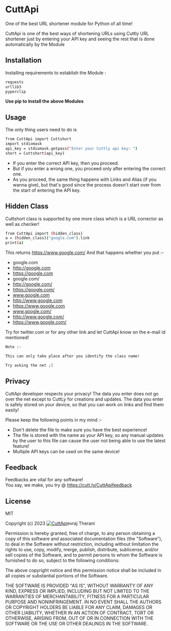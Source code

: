 # CuttApi
One of the best URL shortener module for Python of all time!


CuttApi is one of the best ways of shortening URLs using Cuttly URL shortener just by entering your API key and seeing the rest that is done automatically by the Module







## Installation

Installing requirements to establish the Module :

```sh
requests
urllib3
pyperclip
```
**Use pip to Install the above Modules**


## Usage
The only thing users need to do is
```sh
from CuttApi import Cuttshort
import stdiomask
api_key = stdiomask.getpass("Enter your Cuttly api key: ")
short = Cuttshort(api_key)
```

- If you enter the correct API key, then you proceed.
- But if you enter a wrong one, you proceed only after entering the correct one.
- As you proceed, the same thing happens with Links and Alias (if you wanna give), but that's good since the process doesn't start over from the start of entering the API key.

## Hidden Class
Cuttshort class is supported by one more class which is a URL corrector as well as checker!
```sh
from CuttApi import (hidden_class)
a = (hidden_class)("google.com").link
print(a)
```
This returns https://www.google.com/
And that happens whether you put :-
- google.com
- http://google.com
- https://google.com
- google.com/
- http://google.com/
- https://google.com/
- www.google.com
- http://www.google.com
- https://www.google.com
- www.google.com/
- http://www.google.com/
- https://www.google.com/

Try for twitter.com or for any other link and let CuttApi know on the e-mail id mentioned!

```diff
Note :-

This can only take place after you identify the class name!

Try asking the net ;)
```

## Privacy
CuttApi developer respects your privacy! The data you enter does not go over the net except to CuttLy for creations and updates. The data you enter is safely stored on your device, so that you can work on links and find them easily!

Please keep the following points in my mind :-
- Don't delete the file to make sure you have the best experience!
- The file is stored with the name as your API key, so any manual updates by the user to this file can cause the user not being able to use the latest feature!
- Multiple API keys can be used on the same device!

## Feedback
Feedbacks are vital for any software! <br/>
You say, we make, you try @ https://cutt.ly/CuttApifeedback

## License

MIT

Copyright (c) 2023  [![CuttApi](https://bn02pap001files.storage.live.com/y4ms4yALEE_YG82Q1S3oinTy_aknPTAttw40D8JZcVlqUlr_TcE3fnxq096-9Sgyo6vr2RXBxlM7iwvqEl-KXPE8WsEE0kp4hlKBPhGBuCCJaKce70yND3Bzev9QA56skS8p05lvI_PkCOpFW5oCyIWLIOUcAQ348UK3AnqHR3XI9D8J5l9lYh0z1yBnj751ICx?width=20&height=21&cropmode=none)](https://cutt.ly/CuttApi)<span title="Devraj Therani" onclick = "window.open('https://cutt.ly/MyGoogle','_blank')">evraj Therani</span>

Permission is hereby granted, free of charge, to any person obtaining a copy
of this software and associated documentation files (the "Software"), to deal
in the Software without restriction, including without limitation the rights
to use, copy, modify, merge, publish, distribute, sublicense, and/or sell
copies of the Software, and to permit persons to whom the Software is
furnished to do so, subject to the following conditions:

The above copyright notice and this permission notice shall be included in all
copies or substantial portions of the Software.

THE SOFTWARE IS PROVIDED "AS IS", WITHOUT WARRANTY OF ANY KIND, EXPRESS OR
IMPLIED, INCLUDING BUT NOT LIMITED TO THE WARRANTIES OF MERCHANTABILITY,
FITNESS FOR A PARTICULAR PURPOSE AND NONINFRINGEMENT. IN NO EVENT SHALL THE
AUTHORS OR COPYRIGHT HOLDERS BE LIABLE FOR ANY CLAIM, DAMAGES OR OTHER
LIABILITY, WHETHER IN AN ACTION OF CONTRACT, TORT OR OTHERWISE, ARISING FROM,
OUT OF OR IN CONNECTION WITH THE SOFTWARE OR THE USE OR OTHER DEALINGS IN THE
SOFTWARE.